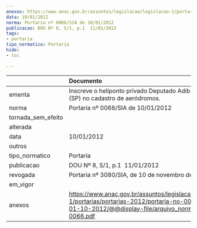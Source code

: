 ```yaml
---
anexos: https://www.anac.gov.br/assuntos/legislacao/legislacao-1/portarias/portarias-2012/portaria-no-0066-sia-de-01-10-2012/@@display-file/arquivo_norma/PA2012-0066.pdf
data: 10/01/2012
norma: Portaria nº 0066/SIA de 10/01/2012
publicacao: DOU Nº 8, S/1, p.1  11/01/2012
tags:
- portaria
tipo_normatico: Portaria
hide: 
- toc 
 
---
```


|                    | Documento                                                                                                                                                         |
|:-------------------|:------------------------------------------------------------------------------------------------------------------------------------------------------------------|
| ementa             | Inscreve o heliponto privado Deputado Adib Chammas (SP) no cadastro de aeródromos.                                                                                |
| norma              | Portaria nº 0066/SIA de 10/01/2012                                                                                                                                |
| tornada_sem_efeito |                                                                                                                                                                   |
| alterada           |                                                                                                                                                                   |
| data               | 10/01/2012                                                                                                                                                        |
| outros             |                                                                                                                                                                   |
| tipo_normatico     | Portaria                                                                                                                                                          |
| publicacao         | DOU Nº 8, S/1, p.1  11/01/2012                                                                                                                                    |
| revogada           | Portaria nº 3080/SIA, de 10 de novembro de 2016.                                                                                                                  |
| em_vigor           |                                                                                                                                                                   |
| anexos             | https://www.anac.gov.br/assuntos/legislacao/legislacao-1/portarias/portarias-2012/portaria-no-0066-sia-de-01-10-2012/@@display-file/arquivo_norma/PA2012-0066.pdf |